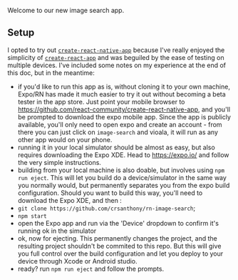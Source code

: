 Welcome to our new image search app.

## Setup
I opted to try out [`create-react-native-app`](https://github.com/react-community/create-react-native-app) because I've really enjoyed the simplicity of [`create-react-app`](https://github.com/facebookincubator/create-react-app) and was beguiled by the ease of testing on multiple devices. I've included some notes on my experience at the end of this doc, but in the meantime:
- if you'd like to run this app as is, without cloning it to your own machine, Expo/RN has made it much easier to try it out without becoming a beta tester in the app store.  Just point your mobile browser to https://github.com/react-community/create-react-native-app, and you'll be prompted to download the expo mobile app.  Since the app is publicly available, you'll only need to open expo and create an account - from there you can just click on `image-search` and vioala, it will run as any other app would on your phone.
- running it in your local simulator should be almost as easy, but also requires downloading the Expo XDE. Head to https://expo.io/ and follow the very simple instructions.
- building from your local machine is also doable, but involves using `npm run eject`.  This will let you build do a device/simulator in the same way you normally would, but permanently separates you from the expo build configuration.
Should you want to build this way, you'll need to download the Expo XDE, and then :
- `git clone https://github.com/crsanthony/rn-image-search`;
- `npm start`
- open the Expo app and run via the 'Device' dropdown to confirm it's running ok in the simulator
- ok, now for ejecting.  This permanently changes the project, and the resulting project shouldn't be commited to this repo.  But this will give you full control over the build configuration and let you deploy to your device through Xcode or Android studio.
- ready? run `npm run eject` and follow the prompts. 
